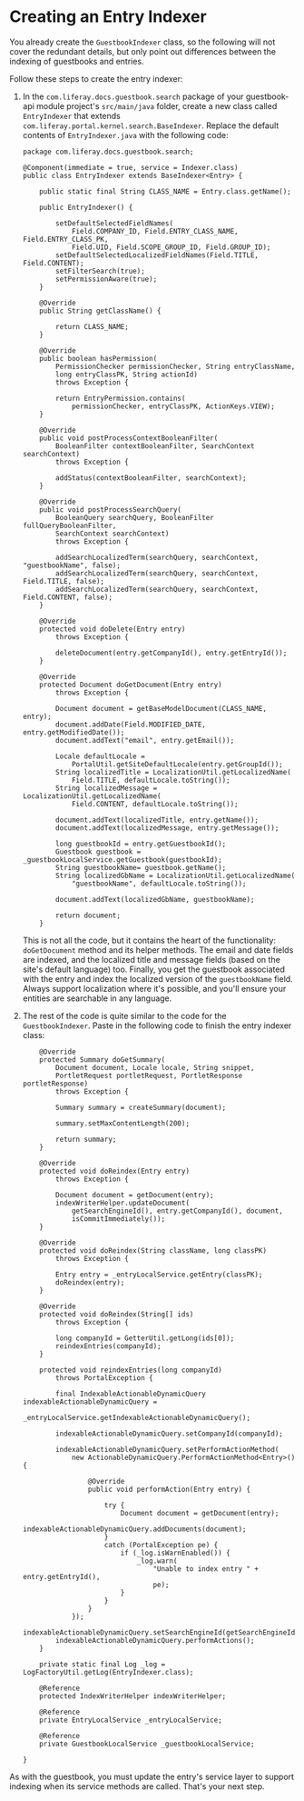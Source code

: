 # Creating an Entry Indexer [](id=creating-an-entry-indexer)

You already create the `GuestbookIndexer` class, so the following will not cover the redundant details, but only point out differences between the indexing of guestbooks and entries. 

Follow these steps to create the entry indexer:

1.  In the `com.liferay.docs.guestbook.search` package of your guestbook-api
    module project's `src/main/java` folder, create a new class called
    `EntryIndexer` that extends
    `com.liferay.portal.kernel.search.BaseIndexer`. Replace the default contents
    of `EntryIndexer.java` with the following code:

        package com.liferay.docs.guestbook.search;

        @Component(immediate = true, service = Indexer.class)
        public class EntryIndexer extends BaseIndexer<Entry> {

            public static final String CLASS_NAME = Entry.class.getName();

            public EntryIndexer() {

                setDefaultSelectedFieldNames(
                    Field.COMPANY_ID, Field.ENTRY_CLASS_NAME, Field.ENTRY_CLASS_PK,
                    Field.UID, Field.SCOPE_GROUP_ID, Field.GROUP_ID);
                setDefaultSelectedLocalizedFieldNames(Field.TITLE, Field.CONTENT);
                setFilterSearch(true);
                setPermissionAware(true);
            }

            @Override
            public String getClassName() {

                return CLASS_NAME;
            }

            @Override
            public boolean hasPermission(
                PermissionChecker permissionChecker, String entryClassName,
                long entryClassPK, String actionId)
                throws Exception {

                return EntryPermission.contains(
                    permissionChecker, entryClassPK, ActionKeys.VIEW);
            }

            @Override
            public void postProcessContextBooleanFilter(
                BooleanFilter contextBooleanFilter, SearchContext searchContext)
                throws Exception {

                addStatus(contextBooleanFilter, searchContext);
            }

            @Override
            public void postProcessSearchQuery(
                BooleanQuery searchQuery, BooleanFilter fullQueryBooleanFilter,
                SearchContext searchContext)
                throws Exception {

                addSearchLocalizedTerm(searchQuery, searchContext, "guestbookName", false);
                addSearchLocalizedTerm(searchQuery, searchContext, Field.TITLE, false);
                addSearchLocalizedTerm(searchQuery, searchContext, Field.CONTENT, false);
            }

            @Override
            protected void doDelete(Entry entry)
                throws Exception {

                deleteDocument(entry.getCompanyId(), entry.getEntryId());
            }

            @Override
            protected Document doGetDocument(Entry entry)
                throws Exception {

                Document document = getBaseModelDocument(CLASS_NAME, entry);
                document.addDate(Field.MODIFIED_DATE, entry.getModifiedDate());
                document.addText("email", entry.getEmail());

                Locale defaultLocale =
                    PortalUtil.getSiteDefaultLocale(entry.getGroupId());
                String localizedTitle = LocalizationUtil.getLocalizedName(
                    Field.TITLE, defaultLocale.toString());
                String localizedMessage = LocalizationUtil.getLocalizedName(
                    Field.CONTENT, defaultLocale.toString());

                document.addText(localizedTitle, entry.getName());
                document.addText(localizedMessage, entry.getMessage());

                long guestbookId = entry.getGuestbookId();
                Guestbook guestbook = _guestbookLocalService.getGuestbook(guestbookId);
                String guestbookName= guestbook.getName();
                String localizedGbName = LocalizationUtil.getLocalizedName(
                    "guestbookName", defaultLocale.toString());

                document.addText(localizedGbName, guestbookName);

                return document;
            }

    This is not all the code, but it contains the heart of the functionality:
    `doGetDocument` method and its helper methods. The email and date fields are
    indexed, and the localized title and message fields (based on the site's
    default language) too. Finally, you get the guestbook associated with the
    entry and index the localized version of the `guestbookName` field. Always
    support localization where it's possible, and you'll ensure your entities
    are searchable in any language.

2.  The rest of the code is quite similar to the code for the `GuestbookIndexer`.
    Paste in the following code to finish the entry indexer class:

            @Override
            protected Summary doGetSummary(
                Document document, Locale locale, String snippet,
                PortletRequest portletRequest, PortletResponse portletResponse)
                throws Exception {

                Summary summary = createSummary(document);

                summary.setMaxContentLength(200);

                return summary;
            }

            @Override
            protected void doReindex(Entry entry)
                throws Exception {

                Document document = getDocument(entry);
                indexWriterHelper.updateDocument(
                    getSearchEngineId(), entry.getCompanyId(), document,
                    isCommitImmediately());
            }

            @Override
            protected void doReindex(String className, long classPK)
                throws Exception {

                Entry entry = _entryLocalService.getEntry(classPK);
                doReindex(entry);
            }

            @Override
            protected void doReindex(String[] ids)
                throws Exception {

                long companyId = GetterUtil.getLong(ids[0]);
                reindexEntries(companyId);
            }

            protected void reindexEntries(long companyId)
                throws PortalException {

                final IndexableActionableDynamicQuery indexableActionableDynamicQuery =
                    _entryLocalService.getIndexableActionableDynamicQuery();

                indexableActionableDynamicQuery.setCompanyId(companyId);

                indexableActionableDynamicQuery.setPerformActionMethod(
                    new ActionableDynamicQuery.PerformActionMethod<Entry>() {

                        @Override
                        public void performAction(Entry entry) {

                            try {
                                Document document = getDocument(entry);
                                indexableActionableDynamicQuery.addDocuments(document);
                            }
                            catch (PortalException pe) {
                                if (_log.isWarnEnabled()) {
                                    _log.warn(
                                        "Unable to index entry " + entry.getEntryId(),
                                        pe);
                                }
                            }
                        }
                    });
                indexableActionableDynamicQuery.setSearchEngineId(getSearchEngineId());
                indexableActionableDynamicQuery.performActions();
            }

            private static final Log _log = LogFactoryUtil.getLog(EntryIndexer.class);

            @Reference
            protected IndexWriterHelper indexWriterHelper;

            @Reference
            private EntryLocalService _entryLocalService;

            @Reference
            private GuestbookLocalService _guestbookLocalService;

        }

As with the guestbook, you must update the entry's service layer to support
indexing when its service methods are called. That's your next step. 
